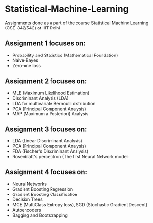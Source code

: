 # Statistical-Machine-Learning
Assignments done as a part of the course Statistical Machine Learning (CSE-342/542) at IIIT Delhi

## Assignment 1 focuses on:
  - Probability and Statistics (Mathematical Foundation)
  - Naive-Bayes
  - Zero-one loss
  
## Assignment 2 focuses on:
  - MLE (Maximum Likelihood Estimation)
  - Discriminant Analysis (LDA)
  - LDA for multivariate Bernoulli distribution
  - PCA (Principal Component Analysis)
  - MAP (Maximum a Posteriori) Analysis
  
## Assignment 3 focuses on:
  - LDA (Linear Discriminant Analysis)
  - PCA (Principal Component Analysis)
  - FDA (Fischer's Discriminant Analysis)
  - Rosenblatt's perceptron (The first Neural Network model)
  
## Assignment 4 focuses on:
  - Neural Networks
  - Gradient Boosting Regression
  - Gradient Boosting Classification
  - Decision Trees
  - MCE (MultiClass Entropy loss), SGD (Stochastic Gradient Descent)
  - Autoencoders
  - Bagging and Bootstrapping
  

